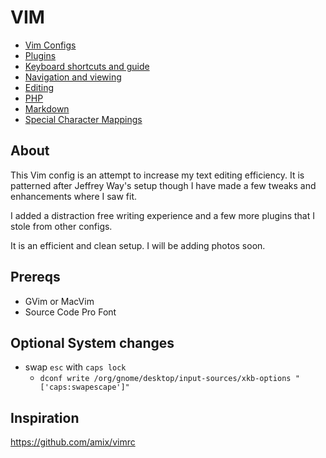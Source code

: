 # VIM

* [Vim Configs](config/.vim/config)
* [Plugins](config/.vim/plugins.vim)
* [Keyboard shortcuts and guide](src/vim.md)
* [Navigation and viewing](src/navigation.md)
* [Editing](src/editing.md)
* [PHP](src/php.md)
* [Markdown](src/markdown.md)
* [Special Character Mappings](src/character_mapping.md)

## About

This Vim config is an attempt to increase my text editing efficiency. It is patterned after Jeffrey Way's setup though I have made a few tweaks and enhancements where I saw fit. 

I added a distraction free writing experience and a few more plugins that I stole from other configs. 

It is an efficient and clean setup.  I will be adding photos soon. 

## Prereqs

* GVim or MacVim
* Source Code Pro Font 

## Optional System changes

* swap `esc` with `caps lock`
  * `dconf write /org/gnome/desktop/input-sources/xkb-options "['caps:swapescape']"`

## Inspiration 

https://github.com/amix/vimrc

